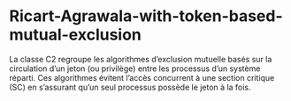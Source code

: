 # Ricart-Agrawala-with-token-based-mutual-exclusion
La classe C2 regroupe les algorithmes d’exclusion mutuelle basés sur la circulation d’un jeton (ou privilège) entre les processus d’un système réparti. Ces algorithmes évitent l’accès concurrent à une section critique (SC) en s’assurant qu’un seul processus possède le jeton à la fois.



